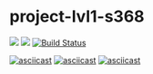 # project-lvl1-s368
<a href="https://github.com/EldarAkhmetov/project-lvl1-s368"><img src="https://api.codeclimate.com/v1/badges/a99a88d28ad37a79dbf6/maintainability" /></a>
<a href="https://github.com/EldarAkhmetov/project-lvl1-s368"><img src="https://api.codeclimate.com/v1/badges/a99a88d28ad37a79dbf6/test_coverage" /></a>
[![Build Status](https://travis-ci.org/EldarAkhmetov/project-lvl1-s368.svg?branch=master)](https://travis-ci.org/EldarAkhmetov/project-lvl1-s368)

[![asciicast](https://asciinema.org/a/hAtj16Niap0CCDBOErV5RVpI3.png)](https://asciinema.org/a/hAtj16Niap0CCDBOErV5RVpI3)
[![asciicast](https://asciinema.org/a/nt3O3TYe8lCt5EH66G4CctKpf.png)](https://asciinema.org/a/nt3O3TYe8lCt5EH66G4CctKpf)
[![asciicast](https://asciinema.org/a/ZxgNr7tdce5mKUHmWbtxOhkNy.png)](https://asciinema.org/a/ZxgNr7tdce5mKUHmWbtxOhkNy)
